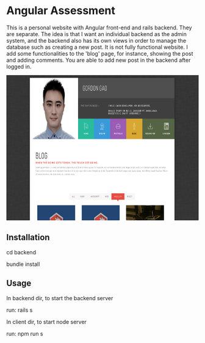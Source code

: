 # Angular Assessment

This is a personal website with Angular front-end and rails backend. They are separate.
The idea is that I want an individual backend as the admin system, and the backend also has its own views in order to manage the database such as creating a new post.
It is not fully functional website. 
I add some functionalities to the 'blog' page, for instance, showing the post and adding comments. You are able to add new post in the backend after logged in.

<img alt="View" src="Screenshot.png" width="700" height="380" />

## Installation

cd backend

bundle install

## Usage

In backend dir, to start the backend server

run: rails s


In client dir, to start node server

run: npm run s


